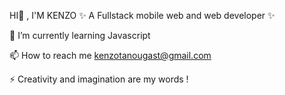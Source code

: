 
HI👋 , I'M KENZO
✨ A Fullstack mobile web and web developer ✨

🌱 I’m currently learning Javascript

📫 How to reach me kenzotanougast@gmail.com

⚡ Creativity and imagination are my words !
